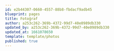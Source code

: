 ```yaml
---
id: e2b44307-0660-4557-88b8-fbdacf9adb45
blueprint: pages
title: Fotoğraf
author: a253c262-369b-4372-99d7-40e0989db330
updated_by: a253c262-369b-4372-99d7-40e0989db330
updated_at: 1661078650
template: template/photos
published: true
---
```


